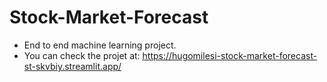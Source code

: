 # Stock-Market-Forecast
- End to end machine learning project.
- You can check the projet at: https://hugomilesi-stock-market-forecast-st-skvbiy.streamlit.app/
